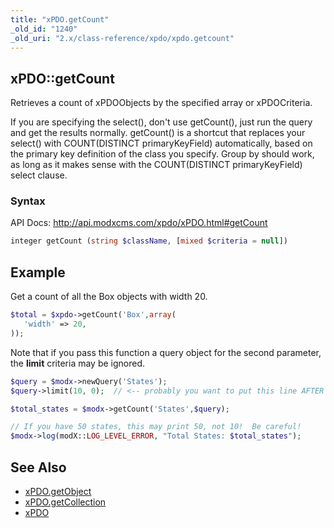 ```yaml
---
title: "xPDO.getCount"
_old_id: "1240"
_old_uri: "2.x/class-reference/xpdo/xpdo.getcount"
---
```


## xPDO::getCount

Retrieves a count of xPDOObjects by the specified array or xPDOCriteria.

If you are specifying the select(), don't use getCount(), just run the query and get the results normally. getCount() is a shortcut that replaces your select() with COUNT(DISTINCT primaryKeyField) automatically, based on the primary key definition of the class you specify. Group by should work, as long as it makes sense with the COUNT(DISTINCT primaryKeyField) select clause.

### Syntax

API Docs: <http://api.modxcms.com/xpdo/xPDO.html#getCount>

``` php
integer getCount (string $className, [mixed $criteria = null])
```

## Example

Get a count of all the Box objects with width 20.

``` php
$total = $xpdo->getCount('Box',array(
   'width' => 20,
));
```

Note that if you pass this function a query object for the second parameter, the **limit** criteria may be ignored.

``` php
$query = $modx->newQuery('States');
$query->limit(10, 0);  // <-- probably you want to put this line AFTER the getCount

$total_states = $modx->getCount('States',$query);

// If you have 50 states, this may print 50, not 10!  Be careful!
$modx->log(modX::LOG_LEVEL_ERROR, "Total States: $total_states");
```

## See Also

- [xPDO.getObject](extending-modx/xpdo/class-reference/xpdo/xpdo.getobject "xPDO.getObject")
- [xPDO.getCollection](extending-modx/xpdo/class-reference/xpdo/xpdo.getcollection "xPDO.getCollection")
- [xPDO](extending-modx/xpdo "xPDO")

